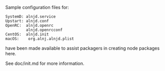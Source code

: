 Sample configuration files for:
```
SystemD: alnjd.service
Upstart: alnjd.conf
OpenRC:  alnjd.openrc
         alnjd.openrcconf
CentOS:  alnjd.init
macOS:    org.alnj.alnjd.plist
```
have been made available to assist packagers in creating node packages here.

See doc/init.md for more information.
